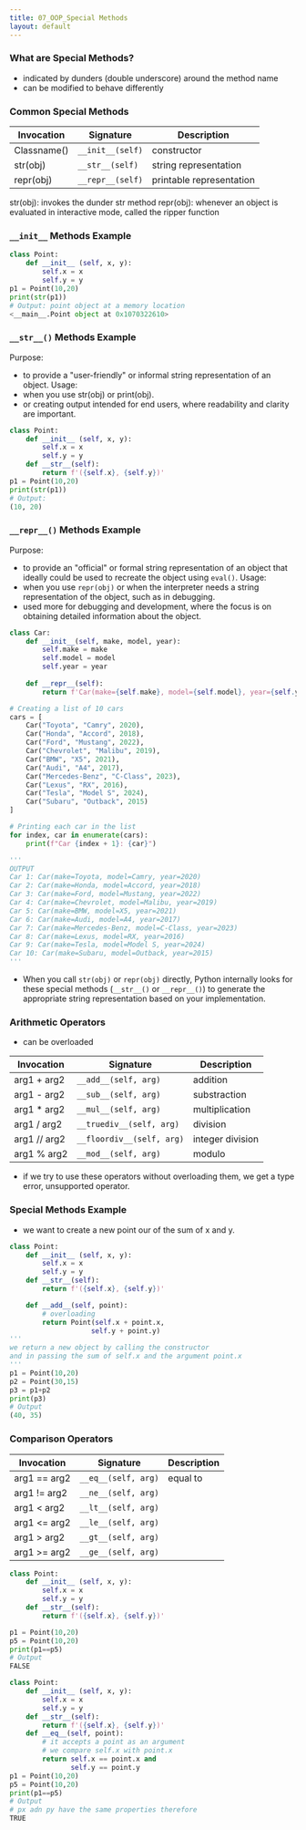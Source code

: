 ```yaml
---
title: 07_OOP_Special Methods
layout: default
---
```


### What are Special Methods?

- indicated by dunders (double underscore) around the method name
- can be modified to behave differently

### Common Special Methods

| **Invocation** | **Signature** | **Description** |
|----------|----------|----------|
| Classname() | `__init__(self)` | constructor | 
| str(obj) | `__str__(self)` | string representation | 
| repr(obj) | `__repr__(self)` | printable representation | 

str(obj): invokes the dunder str method
repr(obj): whenever an object is evaluated in interactive mode, called the ripper function

### `__init__` Methods Example

```python
class Point:
    def __init__ (self, x, y):
        self.x = x
        self.y = y
p1 = Point(10,20)
print(str(p1))
# Output: point object at a memory location
<__main__.Point object at 0x1070322610>
```

### `__str__()` Methods Example

Purpose: 
* to provide a "user-friendly" or informal string representation of an object.
Usage: 
* when you use str(obj) or print(obj).
* or creating output intended for end users, where readability and clarity are important.

```python
class Point:
    def __init__ (self, x, y):
        self.x = x
        self.y = y
    def __str__(self):
        return f'({self.x}, {self.y})'
p1 = Point(10,20)
print(str(p1))
# Output: 
(10, 20)
```

### `__repr__()` Methods Example

Purpose: 
* to provide an "official" or formal string representation of an object that ideally could be used to recreate the object using `eval()`.
Usage: 
* when you use `repr(obj)` or when the interpreter needs a string representation of the object, such as in debugging.
*  used more for debugging and development, where the focus is on obtaining detailed information about the object.

```python
class Car:
    def __init__(self, make, model, year):
        self.make = make
        self.model = model
        self.year = year
    
    def __repr__(self):
        return f'Car(make={self.make}, model={self.model}, year={self.year})'

# Creating a list of 10 cars
cars = [
    Car("Toyota", "Camry", 2020),
    Car("Honda", "Accord", 2018),
    Car("Ford", "Mustang", 2022),
    Car("Chevrolet", "Malibu", 2019),
    Car("BMW", "X5", 2021),
    Car("Audi", "A4", 2017),
    Car("Mercedes-Benz", "C-Class", 2023),
    Car("Lexus", "RX", 2016),
    Car("Tesla", "Model S", 2024),
    Car("Subaru", "Outback", 2015)
]

# Printing each car in the list
for index, car in enumerate(cars):
    print(f"Car {index + 1}: {car}")

'''
OUTPUT
Car 1: Car(make=Toyota, model=Camry, year=2020)
Car 2: Car(make=Honda, model=Accord, year=2018)
Car 3: Car(make=Ford, model=Mustang, year=2022)
Car 4: Car(make=Chevrolet, model=Malibu, year=2019)
Car 5: Car(make=BMW, model=X5, year=2021)
Car 6: Car(make=Audi, model=A4, year=2017)
Car 7: Car(make=Mercedes-Benz, model=C-Class, year=2023)
Car 8: Car(make=Lexus, model=RX, year=2016)
Car 9: Car(make=Tesla, model=Model S, year=2024)
Car 10: Car(make=Subaru, model=Outback, year=2015)
'''
```

* When you call `str(obj)` or `repr(obj)` directly, Python internally looks for these special methods (`__str__()` or `__repr__()`) to generate the appropriate string representation based on your implementation.

### Arithmetic Operators

- can be overloaded

| **Invocation** | **Signature** | **Description** |
|----------|----------|----------|
| arg1 + arg2 | `__add__(self, arg)` | addition |
| arg1 - arg2 | `__sub__(self, arg)` | substraction |
| arg1 * arg2 | `__mul__(self, arg)` | multiplication |
| arg1 / arg2 | `__truediv__(self, arg)` | division |
| arg1 // arg2 | `__floordiv__(self, arg)` | integer division |
| arg1 % arg2 | `__mod__(self, arg)` | modulo |

- if we try to use these operators without overloading them, we get a type error, unsupported operator.

### Special Methods Example

- we want to create a new point our of the sum of x and y.
  
```python
class Point:
    def __init__ (self, x, y):
        self.x = x
        self.y = y
    def __str__(self):
        return f'({self.x}, {self.y})'

    def __add__(self, point):
        # overloading
        return Point(self.x + point.x, 
                    self.y + point.y)
'''
we return a new object by calling the constructor
and in passing the sum of self.x and the argument point.x
'''
p1 = Point(10,20)
p2 = Point(30,15)
p3 = p1+p2
print(p3)
# Output  
(40, 35)
```

### Comparison Operators

| **Invocation** | **Signature** | **Description** |
|----------|----------|----------|
| arg1 == arg2 | `__eq__(self, arg)` | equal to |
| arg1 != arg2 | `__ne__(self, arg)` |          |
| arg1 < arg2 | `__lt__(self, arg)` |          |
| arg1 <= arg2 | `__le__(self, arg)` |          |
| arg1 > arg2 | `__gt__(self, arg)` |          |
| arg1 >= arg2 | `__ge__(self, arg)` |          |

```python
class Point:
    def __init__ (self, x, y):
        self.x = x
        self.y = y
    def __str__(self):
        return f'({self.x}, {self.y})'

p1 = Point(10,20)
p5 = Point(10,20)
print(p1==p5)
# Output  
FALSE
```

```python
class Point:
    def __init__ (self, x, y):
        self.x = x
        self.y = y
    def __str__(self):
        return f'({self.x}, {self.y})'
    def __eq__(self, point):
        # it accepts a point as an argument
        # we compare self.x with point.x
        return self.x == point.x and
               self.y == point.y
p1 = Point(10,20)
p5 = Point(10,20)
print(p1==p5)
# Output  
# px adn py have the same properties therefore
TRUE
```

